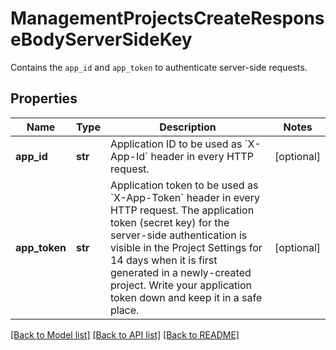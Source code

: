 # ManagementProjectsCreateResponseBodyServerSideKey

Contains the `app_id` and `app_token` to authenticate server-side requests.

## Properties

Name | Type | Description | Notes
------------ | ------------- | ------------- | -------------
**app_id** | **str** | Application ID to be used as &#x60;X-App-Id&#x60; header in every HTTP request. | [optional] 
**app_token** | **str** | Application token to be used as &#x60;X-App-Token&#x60; header in every HTTP request.  The application token (secret key) for the server-side authentication is visible in the Project Settings for 14 days when it is first generated in a newly-created project. Write your application token down and keep it in a safe place. | [optional] 

[[Back to Model list]](../README.md#documentation-for-models) [[Back to API list]](../README.md#documentation-for-api-endpoints) [[Back to README]](../README.md)


